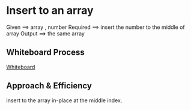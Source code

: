 # Insert to an array 
Given ==> array , number
Required ==> insert the number to the middle of array
Output ==> the same array


## Whiteboard Process
[Whiteboard](./Whiteboard_2.PNG)


## Approach & Efficiency
insert to the array in-place at the middle index.
